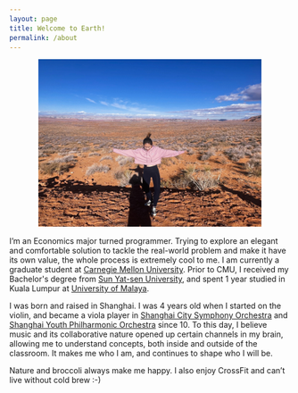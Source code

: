 ```yaml
---
layout: page
title: Welcome to Earth!
permalink: /about
---
```


<div style="text-align: center;">
<img src="../assets/img/yiyun1.jpg"
    width="400"
    height="300">
</div>

I’m an Economics major turned programmer. Trying to explore an elegant and comfortable solution to tackle the real-world problem and make it have its own value, the whole process is extremely cool to me. I am currently a graduate student at [Carnegie Mellon University](https://www.cmu.edu/). Prior to CMU, I received my Bachelor's degree from [Sun Yat-sen University](https://www.sysu.edu.cn/), and spent 1 year studied in Kuala Lumpur at [University of Malaya](https://www.um.edu.my/).


I was born and raised in Shanghai. I was 4 years old when I started on the violin, and became a viola player in [Shanghai City Symphony Orchestra](https://en.wikipedia.org/wiki/Shanghai_City_Symphony_Orchestra) and [Shanghai Youth Philharmonic Orchestra](https://misa.shsymphony.com/artist/detail/68/en) since 10. To this day, I believe music and its collaborative nature opened up certain channels in my brain, allowing me to understand concepts, both inside and outside of the classroom. It makes me who I am, and continues to shape who I will be. 


Nature and broccoli always make me happy. I also enjoy CrossFit and can’t live without cold brew :-)



